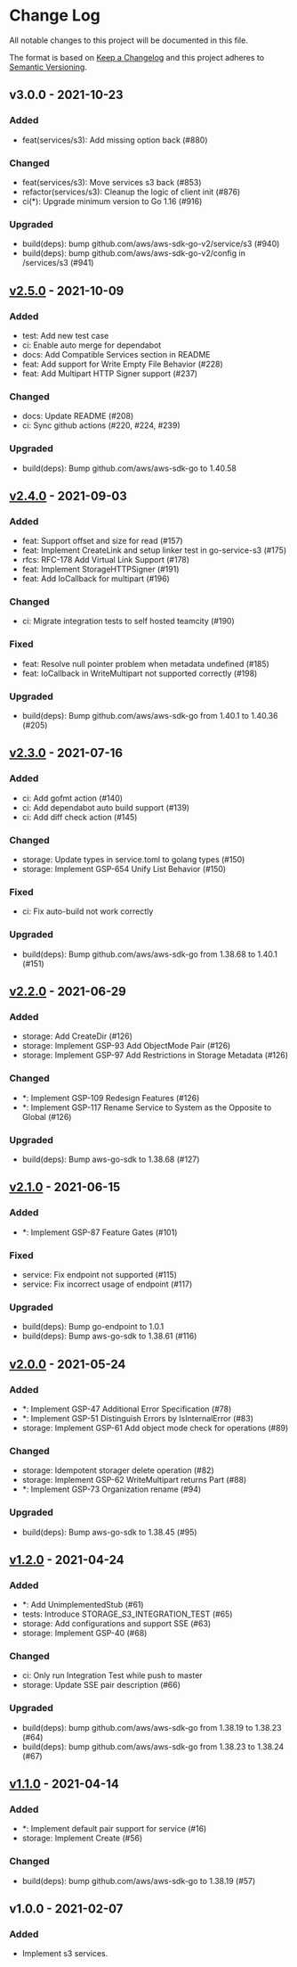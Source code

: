 # Change Log

All notable changes to this project will be documented in this file.

The format is based on [Keep a Changelog](https://keepachangelog.com/)
and this project adheres to [Semantic Versioning](https://semver.org/).

## v3.0.0 - 2021-10-23

### Added

- feat(services/s3): Add missing option back (#880)

### Changed

- feat(services/s3): Move services s3 back (#853)
- refactor(services/s3): Cleanup the logic of client init (#876)
- ci(*): Upgrade minimum version to Go 1.16 (#916)

### Upgraded

- build(deps): bump github.com/aws/aws-sdk-go-v2/service/s3 (#940)
- build(deps): bump github.com/aws/aws-sdk-go-v2/config in /services/s3 (#941)

## [v2.5.0] - 2021-10-09

### Added

- test: Add new test case
- ci: Enable auto merge for dependabot
- docs: Add Compatible Services section in README
- feat: Add support for Write Empty File Behavior (#228)
- feat: Add Multipart HTTP Signer support (#237)

### Changed

- docs: Update README (#208)
- ci: Sync github actions (#220, #224, #239)

### Upgraded

- build(deps): Bump github.com/aws/aws-sdk-go to 1.40.58

## [v2.4.0] - 2021-09-03

### Added

- feat: Support offset and size for read (#157)
- feat: Implement CreateLink and setup linker test in go-service-s3 (#175)
- rfcs: RFC-178 Add Virtual Link Support (#178)
- feat: Implement StorageHTTPSigner (#191)
- feat: Add IoCallback for multipart (#196)

### Changed

- ci: Migrate integration tests to self hosted teamcity (#190)

### Fixed

- feat: Resolve null pointer problem when metadata undefined (#185)
- feat: IoCallback in WriteMultipart not supported correctly (#198)

### Upgraded

- build(deps): Bump github.com/aws/aws-sdk-go from 1.40.1 to 1.40.36 (#205)

## [v2.3.0] - 2021-07-16

### Added

- ci: Add gofmt action (#140)
- ci: Add dependabot auto build support (#139)
- ci: Add diff check action (#145)

### Changed

- storage: Update types in service.toml to golang types (#150)
- storage: Implement GSP-654 Unify List Behavior  (#150)

### Fixed

- ci: Fix auto-build not work correctly

### Upgraded

- build(deps): Bump github.com/aws/aws-sdk-go from 1.38.68 to 1.40.1 (#151)

## [v2.2.0] - 2021-06-29

### Added

- storage: Add CreateDir (#126)
- storage: Implement GSP-93 Add ObjectMode Pair (#126)
- storage: Implement GSP-97 Add Restrictions in Storage Metadata (#126)

### Changed

- *: Implement GSP-109 Redesign Features (#126)
- *: Implement GSP-117 Rename Service to System as the Opposite to Global (#126)

### Upgraded

- build(deps): Bump aws-go-sdk to 1.38.68 (#127)

## [v2.1.0] - 2021-06-15

### Added

- *: Implement GSP-87 Feature Gates (#101)

### Fixed

- service: Fix endpoint not supported (#115)
- service: Fix incorrect usage of endpoint (#117)

### Upgraded

- build(deps): Bump go-endpoint to 1.0.1
- build(deps): Bump aws-go-sdk to 1.38.61 (#116)

## [v2.0.0] - 2021-05-24

### Added

- *: Implement GSP-47 Additional Error Specification (#78)
- *: Implement GSP-51 Distinguish Errors by IsInternalError (#83)
- storage: Implement GSP-61 Add object mode check for operations (#89)

### Changed

- storage: Idempotent storager delete operation (#82)
- storage: Implement GSP-62 WriteMultipart returns Part (#88)
- *: Implement GSP-73 Organization rename (#94)

### Upgraded

- build(deps): Bump aws-go-sdk to 1.38.45 (#95)

## [v1.2.0] - 2021-04-24

### Added

- *: Add UnimplementedStub (#61)
- tests: Introduce STORAGE_S3_INTEGRATION_TEST (#65)
- storage: Add configurations and support SSE (#63)
- storage: Implement GSP-40 (#68)

### Changed

- ci: Only run Integration Test while push to master
- storage: Update SSE pair description (#66)

### Upgraded

- build(deps): bump github.com/aws/aws-sdk-go from 1.38.19 to 1.38.23 (#64)
- build(deps): bump github.com/aws/aws-sdk-go from 1.38.23 to 1.38.24 (#67)

## [v1.1.0] - 2021-04-14

### Added

- *: Implement default pair support for service (#16)
- storage: Implement Create (#56)

### Changed

- build(deps): bump github.com/aws/aws-sdk-go to 1.38.19 (#57)

## v1.0.0 - 2021-02-07

### Added

- Implement s3 services.

[v2.5.0]: https://github.com/beyondstorage/go-service-s3/compare/v2.4.0...v2.5.0
[v2.4.0]: https://github.com/beyondstorage/go-service-s3/compare/v2.3.0...v2.4.0
[v2.3.0]: https://github.com/beyondstorage/go-service-s3/compare/v2.2.0...v2.3.0
[v2.2.0]: https://github.com/beyondstorage/go-service-s3/compare/v2.1.0...v2.2.0
[v2.1.0]: https://github.com/beyondstorage/go-service-s3/compare/v2.0.0...v2.1.0
[v2.0.0]: https://github.com/beyondstorage/go-service-s3/compare/v1.2.0...v2.0.0
[v1.2.0]: https://github.com/beyondstorage/go-service-s3/compare/v1.1.0...v1.2.0
[v1.1.0]: https://github.com/beyondstorage/go-service-s3/compare/v1.0.0...v1.1.0
